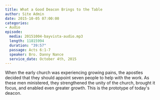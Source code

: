 ```yaml
---
title: What a Good Deacon Brings to the Table
author: Site Admin
date: 2015-10-05 07:00:00
categories:
- Audio
episode:
  media: 20151004-bayvista-audio.mp3
  length: 11815994
  duration: "39:57"
  passage: Acts 6:1-7
  speaker: Bro. Danny Nance
  service_date: October 4th, 2015
---
```

When the early church was experiencing growing pains, the apostles decided that they should appoint seven people to help with the work. As these men ministered, they strengthened the unity of the church, brought it focus, and enabled even greater growth. This is the prototype of today's deacon.